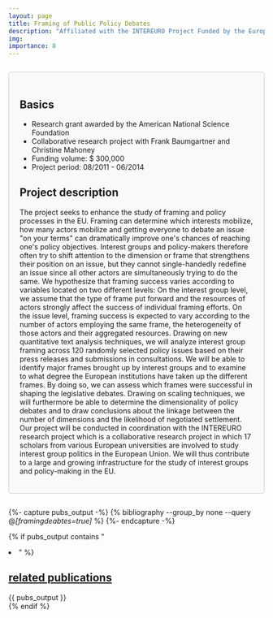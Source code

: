 ```yaml
---
layout: page
title: Framing of Public Policy Debates
description: "Affiliated with the INTEREURO Project Funded by the European Science Foundation"
img: 
importance: 8
---
```


<div style="border: 1px solid #ccc; border-radius: 5px; padding: 1.5em; margin: 2em 0; background-color: #f9f9f9;">

  <h2>Basics</h2>
    <ul>
      <li>Research grant awarded by the American National Science Foundation</li>
      <li>Collaborative research project with Frank Baumgartner and Christine Mahoney</li>
      <li>Funding volume: $ 300,000</li>
      <li>Project period: 08/2011 - 06/2014</li>
    </ul>

  <h2>Project description</h2>
    <p>The project seeks to enhance the study of framing and policy processes in the EU. Framing can determine which interests mobilize, how many actors mobilize and getting everyone to debate an issue "on your terms" can dramatically improve one's chances of reaching one's policy objectives. Interest groups and policy-makers therefore often try to shift attention to the dimension or frame that strengthens their position on an issue, but they cannot single-handedly redefine an issue since all other actors are simultaneously trying to do the same. We hypothesize that framing success varies according to variables located on two different levels: On the interest group level, we assume that the type of frame put forward and the resources of actors strongly affect the success of individual framing efforts. On the issue level, framing success is expected to vary according to the number of actors employing the same frame, the heterogeneity of those actors and their aggregated resources. Drawing on new quantitative text analysis techniques, we will analyze interest group framing across 120 randomly selected policy issues based on their press releases and submissions in consultations. We will be able to identify major frames brought up by interest groups and to examine to what degree the European institutions have taken up the different frames. By doing so, we can assess which frames were successful in shaping the legislative debates. Drawing on scaling techniques, we will furthermore be able to determine the dimensionality of policy debates and to draw conclusions about the linkage between the number of dimensions and the likelihood of negotiated settlement. Our project will be conducted in coordination with the INTEREURO research project which is a collaborative research project in which 17 scholars from various European universities are involved to study interest group politics in the European Union. We will thus contribute to a large and growing infrastructure for the study of interest groups and policy-making in the EU.</p>

</div>

{%- capture pubs_output -%}
  {% bibliography --group_by none --query @*[framingdeabtes=true]* %}
{%- endcapture -%}

{% if pubs_output contains "<li>" %}
  <div>
    <h2>
      <a href="{{ '/publications/' | relative_url }}" style="color: inherit">
        related publications
      </a>
    </h2>
    <div class="publications">
      {{ pubs_output }}
    </div>
  </div>
{% endif %}